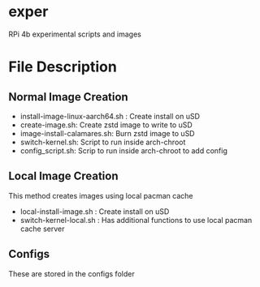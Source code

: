 # exper
RPi 4b experimental scripts and images

# File Description
## Normal Image Creation
- install-image-linux-aarch64.sh : Create install on uSD
- create-image.sh: Create zstd image to write to uSD
- image-install-calamares.sh: Burn zstd image to uSD
- switch-kernel.sh: Script to run inside arch-chroot
- config_script.sh: Scrip to run inside arch-chroot to add config
## Local Image Creation
This method creates images using local pacman cache
- local-install-image.sh : Create install on uSD
- switch-kernel-local.sh : Has additional functions to use local pacman cache server
## Configs
These are stored in the configs folder
